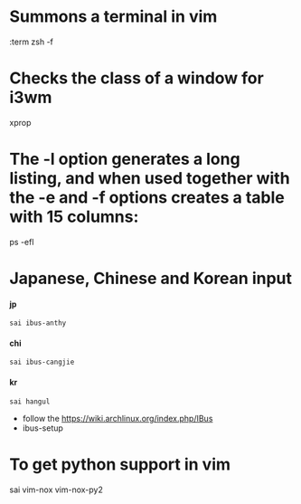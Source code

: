 # Summons a terminal in vim
:term zsh -f

# Checks the class of a window for i3wm
xprop


# The -l option generates a long listing, and when used together with the -e and -f options creates a table with 15 columns:
ps -efl

# Japanese, Chinese and Korean input
  #### jp
    sai ibus-anthy 
  #### chi
    sai ibus-cangjie
  #### kr
    sai hangul
  - follow the https://wiki.archlinux.org/index.php/IBus
  - ibus-setup

# To get python support in vim
  sai vim-nox vim-nox-py2

